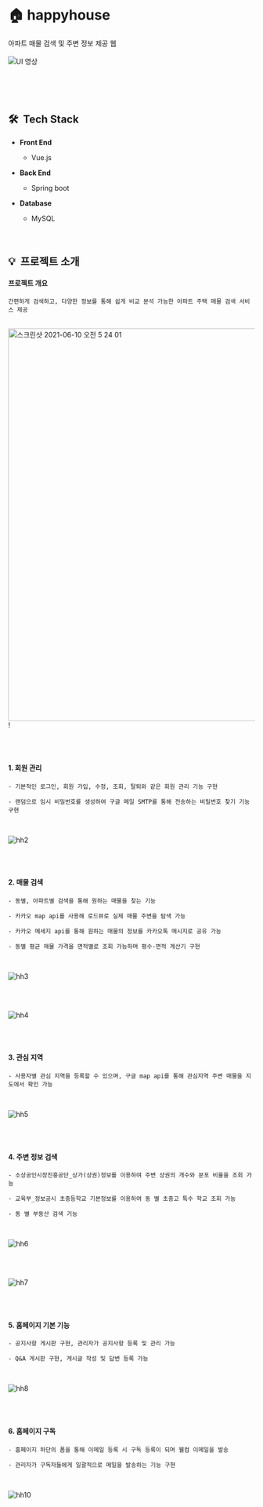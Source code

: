 
# 🏠 happyhouse
  아파트 매물 검색 및 주변 정보 제공 웹
  <br><br>
  <img alt="UI 영상" src="https://user-images.githubusercontent.com/59560592/121473288-68609100-c9fd-11eb-9421-38ecbc835f4f.gif">

  <br><br><br>
  
## 🛠 &nbsp;Tech Stack

  * **Front End**   
    * Vue.js   

  * **Back End**   
    * Spring boot   

  * **Database**   
    * MySQL
<br><br><br>

## 💡 &nbsp;프로젝트 소개
#### **프로젝트 개요**
    간편하게 검색하고, 다양한 정보를 통해 쉽게 비교 분석 가능한 아파트 주택 매물 검색 서비스 제공
    
 <br><img width="800" alt="스크린샷 2021-06-10 오전 5 24 01" src="https://user-images.githubusercontent.com/59560592/121424244-17747c80-c9ac-11eb-87ca-13251b5b3ede.png">!
 


<br><br>

#### **1. 회원 관리**
    - 기본적인 로그인, 회원 가입, 수정, 조회, 탈퇴와 같은 회원 관리 기능 구현
    
    - 랜덤으로 임시 비밀번호를 생성하여 구글 메일 SMTP를 통해 전송하는 비밀번호 찾기 기능 구현
    
<br>

![hh2](https://user-images.githubusercontent.com/59560592/121476516-be373800-ca01-11eb-86cd-dc03004264c7.gif)

<br><br>

#### **2. 매물 검색**
    - 동별, 아파트별 검색을 통해 원하는 매물을 찾는 기능 
    
    - 카카오 map api를 사용해 로드뷰로 실제 매물 주변을 탐색 가능
    
    - 카카오 메세지 api를 통해 원하는 매물의 정보를 카카오톡 메시지로 공유 가능
    
    - 동별 평균 매물 가격을 면적별로 조회 가능하며 평수-면적 계산기 구현
<br>

![hh3](https://user-images.githubusercontent.com/59560592/121476547-c68f7300-ca01-11eb-928d-12049e1f269b.gif)

<br><br>

![hh4](https://user-images.githubusercontent.com/59560592/121478073-9052f300-ca03-11eb-896e-8ea4ae52cd94.gif)


<br><br>

#### **3. 관심 지역**
    - 사용자별 관심 지역을 등록할 수 있으며, 구글 map api를 통해 관심지역 주변 매물을 지도에서 확인 가능
<br>

![hh5](https://user-images.githubusercontent.com/59560592/121478100-9a74f180-ca03-11eb-9660-db6d247df23b.gif)

<br><br>

#### **4. 주변 정보 검색**
    - 소상공인시장진흥공단_상가(상권)정보를 이용하여 주변 상권의 개수와 분포 비율을 조회 가능
    
    - 교육부_정보공시 초중등학교 기본정보를 이용하여 동 별 초중고 특수 학교 조회 가능
    
    - 동 별 부동산 검색 기능
<br>

![hh6](https://user-images.githubusercontent.com/59560592/121477608-086ce900-ca03-11eb-8032-519da193ffcc.gif)

<br><br>

![hh7](https://user-images.githubusercontent.com/59560592/121477876-52ee6580-ca03-11eb-8a88-2f3ae924bacb.gif)

<br><br>

#### **5. 홈페이지 기본 기능**
    - 공지사항 게시판 구현, 관리자가 공지사항 등록 및 관리 가능
    
    - Q&A 게시판 구현, 게시글 작성 및 답변 등록 가능
<br>

![hh8](https://user-images.githubusercontent.com/59560592/121477860-4f5ade80-ca03-11eb-8933-1973db89df94.gif)

<br><br>

#### **6. 홈페이지 구독**
    - 홈페이지 하단의 폼을 통해 이메일 등록 시 구독 등록이 되며 웰컴 이메일을 발송
    
    - 관리자가 구독자들에게 일괄적으로 메일을 발송하는 기능 구현 
<br>

![hh10](https://user-images.githubusercontent.com/59560592/121478400-f17ac680-ca03-11eb-9a09-c4b932f69ed4.gif)

<br><br> 

<br><br><br>
